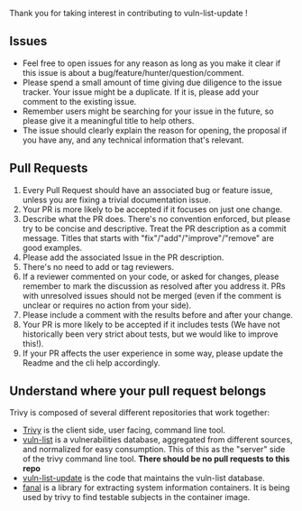 Thank you for taking interest in contributing to vuln-list-update !

## Issues
- Feel free to open issues for any reason as long as you make it clear if this issue is about a bug/feature/hunter/question/comment.
- Please spend a small amount of time giving due diligence to the issue tracker. Your issue might be a duplicate. If it is, please add your comment to the existing issue.
- Remember users might be searching for your issue in the future, so please give it a meaningful title to help others.
- The issue should clearly explain the reason for opening, the proposal if you have any, and any technical information that's relevant.

## Pull Requests

1. Every Pull Request should have an associated bug or feature issue, unless you are fixing a trivial documentation issue.
1. Your PR is more likely to be accepted if it focuses on just one change.
1. Describe what the PR does. There's no convention enforced, but please try to be concise and descriptive. Treat the PR description as a commit message. Titles that starts with "fix"/"add"/"improve"/"remove" are good examples.
1. Please add the associated Issue in the PR description.
1. There's no need to add or tag reviewers.
1. If a reviewer commented on your code, or asked for changes, please remember to mark the discussion as resolved after you address it. PRs with unresolved issues should not be merged (even if the comment is unclear or requires no action from your side).
1. Please include a comment with the results before and after your change.
1. Your PR is more likely to be accepted if it includes tests (We have not historically been very strict about tests, but we would like to improve this!).
1. If your PR affects the user experience in some way, please update the Readme and the cli help accordingly.

## Understand where your pull request belongs

Trivy is composed of several different repositories that work together:
- [Trivy](https://github.com/aquasecurity/trivy) is the client side, user facing, command line tool.
- [vuln-list](https://github.com/aquasecurity/vuln-list) is a vulnerabilities database, aggregated from different sources, and normalized for easy consumption. This of this as the "server" side of the trivy command line tool. **There should be no pull requests to this repo** 
- [vuln-list-update](https://github.com/khulnasoft-lab/vuln-list-update) is the code that maintains the vuln-list database.
- [fanal](https://github.com/aquasecurity/fanal) is a library for extracting system information containers. It is being used by trivy to find testable subjects in the container image.

